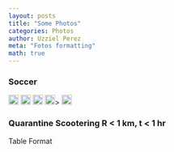 ```yaml
---
layout: posts
title: "Some Photos"
categories: Photos
author: Uzziel Perez
meta: "Fotos formatting"
math: true
---
```


### Soccer

<p float="middle">
  <img alt="s1" src="{{ "/assets/img/s1.png" width="20" height="20"| prepend: site.baseurl }}" />
  <img alt="s2" src="{{ "/assets/img/s2.png" width="20" height="20"| prepend: site.baseurl }}" />
  <img alt="s3" src="{{ "/assets/img/s3.png" width="20" height="20"| prepend: site.baseurl }}" />
  <img alt="s4" src="{{ "/assets/img/s4.png" width="20" height="20"| prepend: site.baseurl }}" />>
  <img alt="s5" src="{{ "/assets/img/s5.png" width="20" height="20"| prepend: site.baseurl }}" />
</p>

### Quarantine Scootering R < 1 km, t < 1 hr

Table Format
